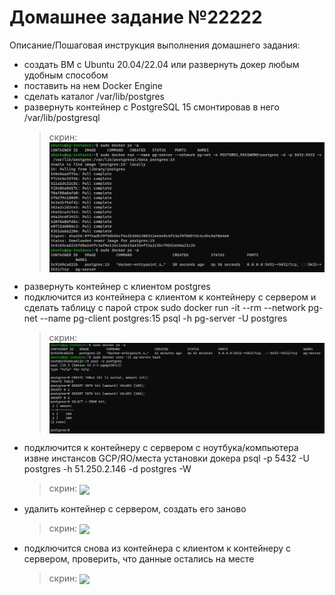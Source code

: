 # Домашнее задание №22222

Описание/Пошаговая инструкция выполнения домашнего задания:
* создать ВМ с Ubuntu 20.04/22.04 или развернуть докер любым удобным способом
* поставить на нем Docker Engine
* сделать каталог /var/lib/postgres
* развернуть контейнер с PostgreSQL 15 смонтировав в него /var/lib/postgresql
  > скрин: <img src="pic/4.JPG" align="center" />
* развернуть контейнер с клиентом postgres
* подключится из контейнера с клиентом к контейнеру с сервером и сделать
таблицу с парой строк
sudo docker run -it --rm --network pg-net --name pg-client postgres:15 psql -h pg-server -U postgres
  > скрин: <img src="pic/6.jpg" align="center" />
* подключится к контейнеру с сервером с ноутбука/компьютера извне инстансов GCP/ЯО/места установки докера
psql -p 5432 -U postgres -h 51.250.2.146 -d postgres -W
  > скрин: <img src="pic/1.jpg" align="center" />
* удалить контейнер с сервером, создать его заново
  > скрин: <img src="pic/1.jpg" align="center" />
* подключится снова из контейнера с клиентом к контейнеру с сервером, проверить, что данные остались на месте
  > скрин: <img src="pic/1.jpg" align="center" />

